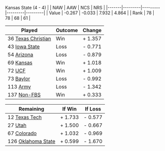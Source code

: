 Kansas State (4 - 4)
|       |   NAW   |   AAW   |   NCS   |   NRS   |
|-------|---------|---------|---------|---------|
| Value |  -0.267 |  -0.033 |   7.932 |   4.864 |
| Rank  |      78 |      78 |      68 |      61 |

| Played                    | Outcome    |  Change  |
|---------------------------|------------|----------|
|  36 [Texas Christian       ](TexasChristian.md)| Win        | +  1.357 |
|  43 [Iowa State            ](IowaState.md)| Loss       | -  0.771 |
|  54 [Arizona               ](Arizona.md)| Loss       | -  0.879 |
|  69 [Kansas                ](Kansas.md)| Win        | +  1.018 |
|  72 [UCF                   ](UCF.md)| Win        | +  1.009 |
|  73 [Baylor                ](Baylor.md)| Loss       | -  0.992 |
| 113 [Army                  ](Army.md)| Loss       | -  1.342 |
| 137 [Non-FBS               ](NonFBS.md)| Win        | +  0.333 |

| Remaining                 |  If Win  |  If Loss |
|---------------------------|----------|----------|
|  12 [Texas Tech            ](TexasTech.md)| +  1.733 | -  0.577 |
|  27 [Utah                  ](Utah.md)| +  1.500 | -  0.667 |
|  67 [Colorado              ](Colorado.md)| +  1.032 | -  0.969 |
| 126 [Oklahoma State        ](OklahomaState.md)| +  0.599 | -  1.670 |

